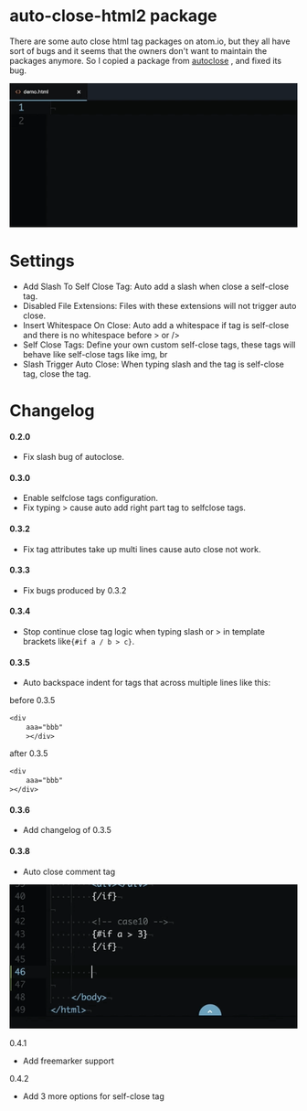# auto-close-html2 package

There are some auto close html tag packages on atom.io, but they all have sort of bugs and it seems that the owners don't want to maintain the packages anymore. So I copied a package from [autoclose](https://atom.io/packages/autoclose) , and fixed its bug.

![A screenshot of your package](https://raw.githubusercontent.com/yubaoquan/yubaoquan.github.io/master/images/auto-close-html2-demo/demolow.gif)

# Settings
- Add Slash To Self Close Tag: Auto add a slash when close a self-close tag.
- Disabled File Extensions: Files with these extensions will not trigger auto close.
- Insert Whitespace On Close: Auto add a whitespace if tag is self-close and there is no whitespace before > or />
- Self Close Tags: Define your own custom self-close tags, these tags will behave like self-close tags like img, br
- Slash Trigger Auto Close: When typing slash and the tag is self-close tag, close the tag.

# Changelog

#### 0.2.0
- Fix slash bug of autoclose.

#### 0.3.0
- Enable selfclose tags configuration.
- Fix typing > cause auto add right part tag to selfclose tags.

#### 0.3.2
- Fix tag attributes take up multi lines cause auto close not work.

#### 0.3.3
- Fix bugs produced by 0.3.2

#### 0.3.4
- Stop continue close tag logic when typing slash or > in template brackets like`{#if a / b > c}`.

#### 0.3.5
- Auto backspace indent for tags that across multiple lines like this:

before 0.3.5
```
<div
    aaa="bbb"
    ></div>
```
after 0.3.5
```
<div
    aaa="bbb"
></div>
```

#### 0.3.6
- Add changelog of 0.3.5


#### 0.3.8
- Auto close comment tag

![A screenshot of 0.3.7](https://raw.githubusercontent.com/yubaoquan/yubaoquan.github.io/master/images/auto-close-html2-demo/commentDemo.gif)

0.4.1
- Add freemarker support

0.4.2
- Add 3 more options for self-close tag

